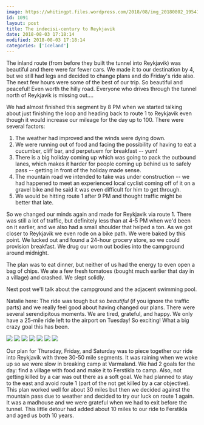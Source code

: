 ```yaml
---
image: https://whitingpt.files.wordpress.com/2018/08/img_20180802_1954196385815110038712503.jpg
id: 1091
layout: post
title: The indecisi-century to Reykjavik
date: 2018-08-03 17:18:14
modified: 2018-08-03 17:18:14
categories: ['Iceland']
---
```



The inland route (from before they built the tunnel into Reykjavik) was beautiful and there were far fewer cars. We made it to our destination by 4, but we still had legs and decided to change plans and do Friday's ride also. The next few hours were some of the best of our trip. So beautiful and peaceful! Even worth the hilly road. Everyone who drives through the tunnel north of Reykjavik is missing out....

We had almost finished this segment by 8 PM when we started talking about just finishing the loop and heading back to route 1 to Reykjavik even though it would increase our mileage for the day up to 100. There were several factors:
1. The weather had improved and the winds were dying down.
2. We were running out of food and facing the possibility of having to eat a cucumber, cliff bar, and perpetuem for breakfast -- yum!
3. There is a big holiday coming up which was going to pack the outbound lanes, which makes it harder for people coming up behind us to safely pass -- getting in front of the holiday made sense.
4. The mountain road we intended to take was under construction -- we had happened to meet an experienced local cyclist coming off of it on a gravel bike and he said it was even difficult for him to get through.
5. We would be hitting route 1 after 9 PM and thought traffic might be better that late.


So we changed our minds again and made for Reykjavik via route 1. There was still a lot of traffic, but definitely less than at 4-5 PM when we'd been on it earlier, and we also had a small shoulder that helped a ton. As we got closer to Reykjavik we even rode on a bike path. We were baked by this point. We lucked out and found a 24-hour grocery store, so we could provision breakfast. We drug our worn out bodies into the campground around midnight.

The plan was to eat dinner, but neither of us had the energy to even open a bag of chips. We ate a few fresh tomatoes (bought much earlier that day in a village) and crashed. We slept solidly.

Next post we'll talk about the campground and the adjacent swimming pool.

Natalie here: The ride was tough but so *beautiful* (if you ignore the traffic parts) and we really feel good about having changed our plans. There were several serendipitous moments. We are tired, grateful, and happy. We only have a 25-mile ride left to the airport on Tuesday! So exciting! What a big crazy goal this has been.


![](https://whitingpt.files.wordpress.com/2018/08/img_20180803_164108_1148025578568870517666.jpg)
![](https://whitingpt.files.wordpress.com/2018/08/img_20180802_1315573810144696802697173.jpg)
![](https://whitingpt.files.wordpress.com/2018/08/img_20180802_17294626962834663485492162.jpg)
![](https://whitingpt.files.wordpress.com/2018/08/img_20180802_19410328695438822696897612.jpg)
![](https://whitingpt.files.wordpress.com/2018/08/img_20180802_1346175881337507916153046.jpg)
![](https://whitingpt.files.wordpress.com/2018/08/img_20180802_1954231339390218394095005.jpg)
![](https://whitingpt.files.wordpress.com/2018/08/img_20180802_2241172062834662894595741.jpg)

Our plan for Thursday, Friday, and Saturday was to piece together our ride into Reykjavik with three 30-50 mile segments. It was raining when we woke up so we were slow in breaking camp at Varmaland. We had 2 goals for the day: find a village with food and make it to Ferstikla to camp. Also, not getting killed by a car was out there as a soft goal. We had planned to stay to the east and avoid route 1 (part of the not get killed by a car objective). This plan worked well for about 30 miles but then we decided against the mountain pass due to weather and decided to try our luck on route 1 again. It was a madhouse and we were grateful when we had to exit before the tunnel. This little detour had added about 10 miles to our ride to Ferstikla and aged us both 10 years.
